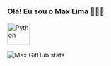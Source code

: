 ### Olá! Eu sou o Max Lima 🙋🏻‍♂️  
<p align="left">
    <img alt="Python" title="Python" width="50px" src="https://cdn.jsdelivr.net/gh/devicons/devicon/icons/python/python-original.svg" />
</p>

![Max GitHub stats](https://github-readme-stats.vercel.app/api?username=maxlima13&show_icons=true&theme=tokyonight)





